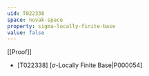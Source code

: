 ```yaml
---
uid: T022338
space: novak-space
property: sigma-locally-finite-base
value: false
---
```

[[Proof]]

* [T022338] [$\sigma$-Locally Finite Base|P000054]


